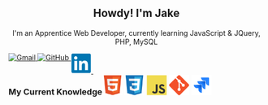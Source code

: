 <div align='center'><h2>Howdy! I'm Jake</h2></div> 
<p align='center'>I'm an Apprentice Web Developer, currently learning JavaScript & JQuery, PHP, MySQL</p>
<div style='display: flex;' align="center">
  <a href= "mailto:jareynolds29@gmail.com">
        <img src="https://www.freepnglogos.com/uploads/logo-gmail-png/logo-gmail-png-gmail-icon-download-png-and-vector-1.png" title="Gmail" alt="Gmail" width="40"
        height="40"/>&nbsp;
  </a>
  <a href="https://github.com/jareynolds29">
      <img src="https://cdn4.iconfinder.com/data/icons/iconsimple-logotypes/512/github-1024.png" title="GitHub" alt="GitHub" width="40" height="40"/>&nbsp;
  </a>
  <a href="https://www.linkedin.com/in/jareynolds29/" target="_blank">
      <img src="https://github.com/devicons/devicon/blob/master/icons/linkedin/linkedin-original.svg" title="LinkedIn" alt="LinkedIn" width="40" height="40"/>&nbsp;
  </a>
</div>
<div style='display: flex;' align='center'>
    <h3 align='center'>My Current Knowledge</h3>
    <img src="https://github.com/devicons/devicon/blob/master/icons/html5/html5-original.svg" title="PHP" alt="PHP" width="40" height="40"/>&nbsp;
    <img src="https://github.com/devicons/devicon/blob/master/icons/css3/css3-original.svg" title="CSS3" alt="CSS3" width="40" height="40"/>&nbsp;
    <img src="https://github.com/devicons/devicon/blob/master/icons/javascript/javascript-original.svg" title="JavaScript" alt="JavaScript" width="40" height="40"/>&nbsp;
    <img src="https://github.com/devicons/devicon/blob/master/icons/git/git-original.svg" title="Git" alt="Git" width="40" height="40"/>&nbsp;
    <img src="https://github.com/devicons/devicon/blob/master/icons/jira/jira-original.svg" title="Jira" alt="Jira" width="40" height="40"/>&nbsp;
</div>
